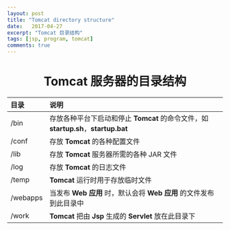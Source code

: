 ```yaml
---
layout: post
title: "Tomcat directory structure"
date:   2017-04-27
excerpt: "Tomcat 目录结构"
tags: [jsp, program, tomcat]
comments: true
---
```


<center><h1>Tomcat 服务器的目录结构</h1></center>

| 目录       | 说明                                       |
| :------- | :--------------------------------------- |
| /bin     | 存放各种平台下启动和停止 **Tomcat** 的命令文件，如 **startup.sh**，**startup.bat** |
| /conf    | 存放 **Tomcat** 的各种配置文件                    |
| /lib     | 存放 **Tomcat** 服务器所需的各种 JAR 文件            |
| /log     | 存放 **Tomcat** 的日志文件                      |
| /temp    | **Tomcat** 运行时用于存放临时文件                   |
| /webapps | 当发布 **Web 应用** 时，默认会将 **Web 应用** 的文件发布到此目录中 |
| /work    | **Tomcat** 把由 **Jsp** 生成的 **Servlet** 放在此目录下 |